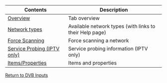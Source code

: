 Contents                                                    | Description
------------------------------------------------------------|----------------------------------
[Overview](#overview)                                       | Tab overview
[Network types](#network-types)                             | Available network types (with links to their Help page)
[Force Scanning](#force-scanning)                           | Force scanning a network
[Service Probing (IPTV only)](#service-probing-iptv-only-)  | Service probing information (IPTV only)
[Items/Properties](#items)                                  | Items and properties

[Return to DVB Inputs](dvbinputs)
